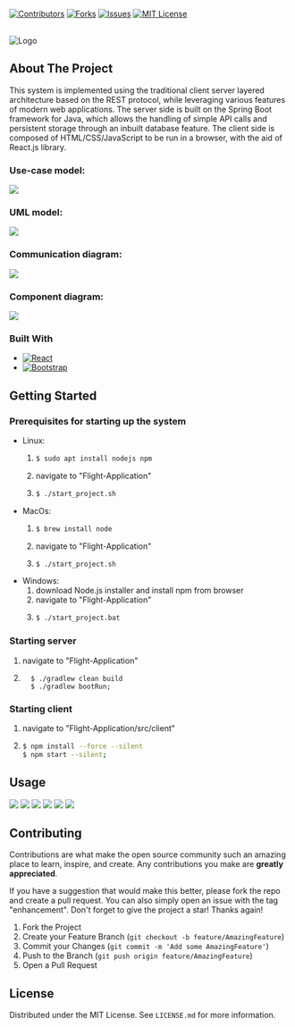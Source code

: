[![Contributors][contributors-shield]][contributors-url]
[![Forks][forks-shield]][forks-url]
[![Issues][issues-shield]][issues-url]
[![MIT License][license-shield]][license-url]

<br />
<img src="src/client/src/Images/flightLogo.jpeg" alt="Logo">

## About The Project
This system is implemented using the traditional client server layered architecture based on the REST protocol, while leveraging various features of modern web applications. The server side is built on the Spring Boot framework for Java, which allows the handling of simple API calls and persistent storage through an inbuilt database feature. The client side is composed of HTML/CSS/JavaScript to be run in a browser, with the aid of React.js library.

### Use-case model:
<img src="modles/UseCaseDiagram.png">

### UML model: 
<img src="modles/UMLClassDiagram.png">

### Communication diagram:
<img src="modles/CommunicationDiagram.png">

### Component diagram: 
<img src="modles/ComponentDiagram.png">

### Built With

* [![React][React.js]][React-url]
* [![Bootstrap][Bootstrap.com]][Bootstrap-url]

<!-- GETTING STARTED -->
## Getting Started

### Prerequisites for starting up the system
* Linux:
  1. ```sh
     $ sudo apt install nodejs npm
     ```
  2. navigate to "Flight-Application"
  3. ```sh
     $ ./start_project.sh
     ```
* MacOs:
  1. ```sh
     $ brew install node
     ```
  2. navigate to "Flight-Application"
  3. ```sh
     $ ./start_project.sh
     ```
* Windows:
  1. download Node.js installer and install npm from browser
  2. navigate to "Flight-Application"
  3. ```sh
     $ ./start_project.bat
     ```

### Starting server
1. navigate to "Flight-Application"
2. ```shell
     $ ./gradlew clean build
     $ ./gradlew bootRun;
     ```

### Starting client
  1. navigate to "Flight-Application/src/client"
  2. ```sh
     $ npm install --force --silent
     $ npm start --silent; 
     ```
     
## Usage
<img src="UI_Images/img.png">
<img src="UI_Images/img_2.png">
<img src="UI_Images/img_3.png">
<img src="UI_Images/img_4.png">
<img src="UI_Images/img_1.png">
<img src="UI_Images/img_5.png">

## Contributing
Contributions are what make the open source community such an amazing place to learn, inspire, and create. Any contributions you make are **greatly appreciated**.

If you have a suggestion that would make this better, please fork the repo and create a pull request. You can also simply open an issue with the tag "enhancement".
Don't forget to give the project a star! Thanks again!

1. Fork the Project
2. Create your Feature Branch (`git checkout -b feature/AmazingFeature`)
3. Commit your Changes (`git commit -m 'Add some AmazingFeature'`)
4. Push to the Branch (`git push origin feature/AmazingFeature`)
5. Open a Pull Request

## License

Distributed under the MIT License. See `LICENSE.md` for more information.


<!-- LINKS & IMAGES -->
[contributors-shield]: https://img.shields.io/github/contributors/github_username/repo_name.svg?style=for-the-badge
[contributors-url]: https://github.com/github_username/repo_name/graphs/contributors
[forks-shield]: https://img.shields.io/github/forks/github_username/repo_name.svg?style=for-the-badge
[forks-url]: https://github.com/github_username/repo_name/network/members
[stars-shield]: https://img.shields.io/github/stars/github_username/repo_name.svg?style=for-the-badge
[stars-url]: https://github.com/github_username/repo_name/stargazers
[issues-shield]: https://img.shields.io/github/issues/github_username/repo_name.svg?style=for-the-badge
[issues-url]: https://github.com/github_username/repo_name/issues
[license-shield]: https://img.shields.io/apm/l/vim-mode
[license-url]: https://github.com/Akshat125/Flight-System-Application/blob/main/LICENSE.md
[linkedin-shield]: https://img.shields.io/badge/-LinkedIn-black.svg?style=for-the-badge&logo=linkedin&colorB=555
[linkedin-url]: https://linkedin.com/in/linkedin_username
[React.js]: https://img.shields.io/badge/React-20232A?style=for-the-badge&logo=react&logoColor=61DAFB
[React-url]: https://reactjs.org/
[Bootstrap.com]: https://img.shields.io/badge/Bootstrap-563D7C?style=for-the-badge&logo=bootstrap&logoColor=white
[Bootstrap-url]: https://getbootstrap.com

